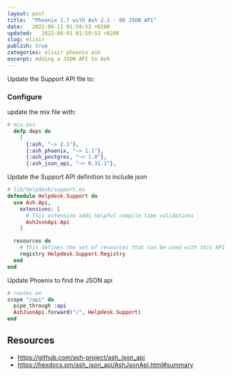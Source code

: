 ```yaml
---
layout: post
title:  "Phoenix 1.7 with Ash 2.1 - 06 JSON API"
date:   2022-06-11 01:59:53 +0200
updated:   2022-08-01 01:59:53 +0200
slug: elixir
publish: true
categories: elixir phoenix ash
excerpt: Adding a JSON API to Ash
---
```

Update the Support API file to:

### Configure

update the mix file with:
```elixir
# mix.exs
  defp deps do
    [
      {:ash, "~> 2.1"},
      {:ash_phoenix, "~> 1.1"},
      {:ash_postgres, "~> 1.0"},
      {:ash_json_api, "~> 0.31.1"},
```

Update the Support API definition to include json
```elixir
# lib/helpdesk/support.ex
defmodule Helpdesk.Support do
  use Ash.Api,
    extensions: [
      # This extension adds helpful compile time validations
      AshJsonApi.Api
    ]

  resources do
    # This defines the set of resources that can be used with this API
    registry Helpdesk.Support.Registry
  end
end
```

Update Phoenix to find the JSON api
```elixir
# routes.ex
scope "/api" do
  pipe_through :api
  AshJsonApi.forward("/", Helpdesk.Support)
end
```


## Resources

* https://github.com/ash-project/ash_json_api
* https://hexdocs.pm/ash_json_api/AshJsonApi.html#summary
